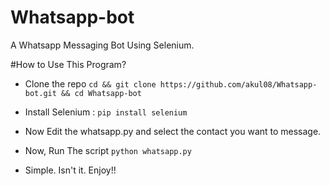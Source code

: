 # Whatsapp-bot
A Whatsapp Messaging Bot Using Selenium.

#How to Use This Program?

- Clone the repo `cd && git clone https://github.com/akul08/Whatsapp-bot.git && cd Whatsapp-bot`

- Install Selenium : `pip install selenium`

- Now Edit the whatsapp.py and select the contact you want to message.

- Now, Run The script `python whatsapp.py` 

- Simple. Isn't it. Enjoy!!
